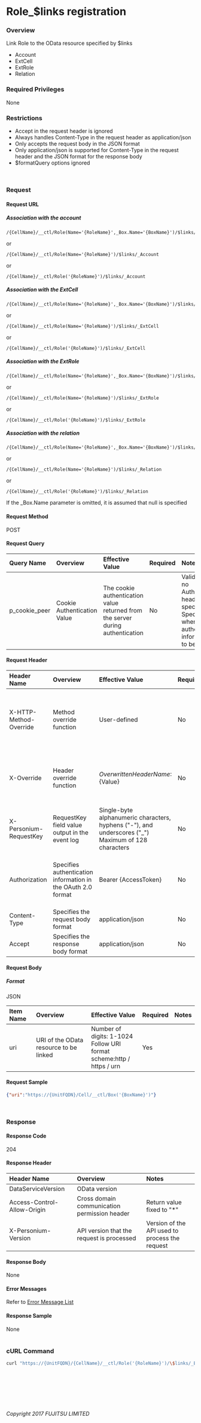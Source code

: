 # Role\_\$links registration

### Overview

Link Role to the OData resource specified by \$links

* Account
* ExtCell
* ExtRole
* Relation

### Required Privileges

None

### Restrictions

* Accept in the request header is ignored
* Always handles Content-Type in the request header as application/json
* Only accepts the request body in the JSON format
* Only application/json is supported for Content-Type in the request header and the JSON format for the response body
* $formatQuery options ignored

<br>

### Request

#### Request URL

##### Association with the account

```
/{CellName}/__ctl/Role(Name='{RoleName}',_Box.Name='{BoxName}')/$links/_Account
```

or 

```
/{CellName}/__ctl/Role(Name='{RoleName}')/$links/_Account
```

or 

```
/{CellName}/__ctl/Role('{RoleName}')/$links/_Account
```

##### Association with the ExtCell

```
/{CellName}/__ctl/Role(Name='{RoleName}',_Box.Name='{BoxName}')/$links/_ExtCell
```

or 

```
/{CellName}/__ctl/Role(Name='{RoleName}')/$links/_ExtCell
```

or 

```
/{CellName}/__ctl/Role('{RoleName}')/$links/_ExtCell
```

##### Association with the ExtRole

```
/{CellName}/__ctl/Role(Name='{RoleName}',_Box.Name='{BoxName}')/$links/_ExtRole
```

or 

```
/{CellName}/__ctl/Role(Name='{RoleName}')/$links/_ExtRole
```

or 

```
/{CellName}/__ctl/Role('{RoleName}')/$links/_ExtRole
```

##### Association with the relation

```
/{CellName}/__ctl/Role(Name='{RoleName}',_Box.Name='{BoxName}')/$links/_Relation
```

or 

```
/{CellName}/__ctl/Role(Name='{RoleName}')/$links/_Relation
```

or 

```
/{CellName}/__ctl/Role('{RoleName}')/$links/_Relation
```

If the \_Box.Name parameter is omitted, it is assumed that null is specified

#### Request Method

POST

#### Request Query

| Query Name<br>    | Overview<br>                    | Effective Value<br>                                                                | Required<br> | Notes<br>                                                                                                                |
|:-- |:-- |:-- |:-- |:-- |
| p_cookie_peer<br> | Cookie Authentication Value<br> | The cookie authentication value returned from the server during authentication<br> | No<br>       | Valid only if no Authorization header specified<br>Specify this when cookie authentication information is to be used<br> |

#### Request Header

| Header Name<br>            | Overview<br>                                                     | Effective Value<br>                                                                                        | Required<br> | Notes<br>                                                                                                         |
|:-- |:-- |:-- |:-- |:-- |
| X-HTTP-Method-Override<br> | Method override function<br>                                     | User-defined<br>                                                                                           | No<br>       | If you specify this value when requesting with the POST method, the specified value will be used as a method.<br> |
| X-Override<br>             | Header override function<br>                                     | ${OverwrittenHeaderName}:${Value}<br>                                                                      | No<br>       | Overwrite normal HTTP header value. To overwrite multiple headers, specify multiple X-Override headers.<br>       |
| X-Personium-RequestKey<br> | RequestKey field value output in the event log<br>               | Single-byte alphanumeric characters, hyphens ("-"), and underscores ("_")<br>Maximum of 128 characters<br> | No<br>       | PCS-${UNIXtime} by default<br>Supported in V 1.1.7 and later<br>                                                  |
| Authorization<br>          | Specifies authentication information in the OAuth 2.0 format<br> | Bearer {AccessToken}<br>                                                                                   | No<br>       | * Authentication tokens are the tokens acquired using the Authentication Token Acquisition API<br>                |
| Content-Type<br>           | Specifies the request body format<br>                            | application/json<br>                                                                                       | No<br>       | [application/json] by default<br>                                                                                 |
| Accept<br>                 | Specifies the response body format<br>                           | application/json<br>                                                                                       | No<br>       | [application/json] by default<br>                                                                                 |

#### Request Body

##### Format

JSON

| Item Name<br> | Overview<br>                               | Effective Value<br>                                                            | Required<br> | Notes<br> |
|:-- |:-- |:-- |:-- |:-- |
| uri<br>       | URI of the OData resource to be linked<br> | Number of digits: 1-1024<br>Follow URI format<br>scheme:http / https / urn<br> | Yes<br>      | <br>      |

#### Request Sample

```JSON
{"uri":"https://{UnitFQDN}/Cell/__ctl/Box('{BoxName}')"}
```

<br>

### Response

#### Response Code

204

#### Response Header

| Header Name<br>                 | Overview<br>                                     | Notes<br>                                          |
|:-- |:-- |:-- |
| DataServiceVersion<br>          | OData version<br>                                | <br>                                               |
| Access-Control-Allow-Origin<br> | Cross domain communication permission header<br> | Return value fixed to "*"<br>                      |
| X-Personium-Version<br>         | API version that the request is processed<br>    | Version of the API used to process the request<br> |

#### Response Body

None

#### Error Messages

Refer to [Error Message List](004_Error_Messages.html)

#### Response Sample

None<br><br>

### cURL Command

```sh
curl "https://{UnitFQDN}/{CellName}/__ctl/Role('{RoleName}')/\$links/_Box" -X POST -i -H 'Authorization: Bearer {AccessToken}' -H 'Accept: application/json' -d "{\"uri\":\"https://{UnitFQDN}/{CellName}/__ctl/Box('{BoxName}')\"}"
```

<br><br><br><br><br>

###### Copyright 2017 FUJITSU LIMITED